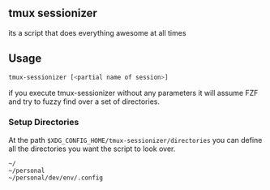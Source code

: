 ## tmux sessionizer
its a script that does everything awesome at all times

## Usage
```bash
tmux-sessionizer [<partial name of session>]
```

if you execute tmux-sessionizer without any parameters it will assume FZF and
try to fuzzy find over a set of directories.

### Setup Directories
At the path `$XDG_CONFIG_HOME/tmux-sessionizer/directories` you can define all
the directories you want the script to look over.

```
~/
~/personal
~/personal/dev/env/.config
```
